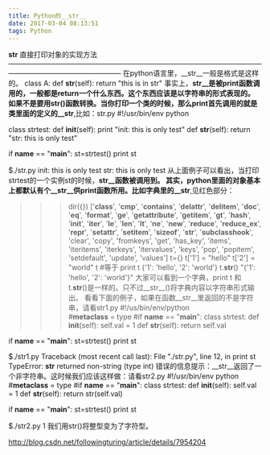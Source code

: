 ```yaml
---
title: Python的__str__
date: 2017-03-04 08:13:51
tags: Python
---
```


__str__           直接打印对象的实现方法
————————————————————————————————————————————————————
在python语言里，__str__一般是格式是这样的。
class A:
def __str__(self):
return "this is in str"
事实上，__str__是被print函数调用的，一般都是return一个什么东西。这个东西应该是以字符串的形式表现的。如果不是要用str()函数转换。当你打印一个类的时候，那么print首先调用的就是类里面的定义的__str__,比如：str.py
#!/usr/bin/env python
                                                                                                                                                                                 
class strtest:
    def __init__(self):
        print "init: this is only test"
    def __str__(self):
        return "str: this is only test"

if __name__ == "__main__":
    st=strtest()
    print st

$./str.py
init: this is only test
str: this is only test
从上面例子可以看出，当打印strtest的一个实例st的时候，__str__函数被调用到。
其实，python里面的对象基本上都默认有个__str__供print函数所用。比如字典里的__str__,见红色部分：
>>> dir({})
['__class__', '__cmp__', '__contains__', '__delattr__', '__delitem__', '__doc__', '__eq__', '__format__', '__ge__', '__getattribute__', '__getitem__', '__gt__', '__hash__', '__init__', '__iter__', '__le__', '__len__', '__lt__', '__ne__', '__new__', '__reduce__', '__reduce_ex__', '__repr__', '__setattr__', '__setitem__', '__sizeof__', '__str__', '__subclasshook__', 'clear', 'copy', 'fromkeys', 'get', 'has_key', 'items', 'iteritems', 'iterkeys', 'itervalues', 'keys', 'pop', 'popitem', 'setdefault', 'update', 'values']
>>> t={}
>>> t['1'] = "hello"
>>> t['2'] = "world"
>>> t   #等于 print t
{'1': 'hello', '2': 'world'}
>>> t.__str__()
"{'1': 'hello', '2': 'world'}"
大家可以看到一个字典，print t 和 t.__str__()是一样的。只不过__str__()将字典内容以字符串形式输出。
看看下面的例子，如果在函数__str__里返回的不是字符串，请看str1.py
#!/us/bin/env/python                                                                                                                                                                                        
#__metaclass__ = type
#if __name__ == "__main__":
class strtest:
    def __init__(self):
        self.val = 1
    def __str__(self):
        return self.val

if __name__ == "__main__":
    st=strtest()
    print st

$./str1.py
Traceback (most recent call last):
  File "./str.py", line 12, in <module>
    print st
TypeError: __str__ returned non-string (type int)
错误的信息提示：__str__返回了一个非字符串。这时候我们应该这样做：请看str2.py
#!/usr/bin/env python                                                                                                                                                                                        
#__metaclass__ = type
#if __name__ == "__main__":
class strtest:
    def __init__(self):
        self.val = 1
    def __str__(self):
        return str(self.val)

if __name__ == "__main__":
    st=strtest()
    print st

$./str2.py
1
我们用str()将整型变为了字符型。


http://blog.csdn.net/followingturing/article/details/7954204
